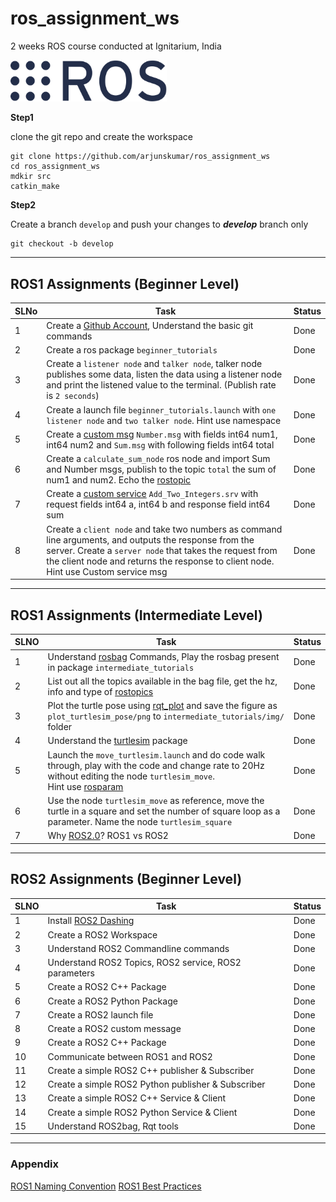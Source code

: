 # ros_assignment_ws
2 weeks ROS course conducted at Ignitarium, India

[<img src="res/ros_logo.png" width="250"/>](res/ros_logo.png)  

**Step1** 

clone the git repo and create the workspace

```
git clone https://github.com/arjunskumar/ros_assignment_ws
cd ros_assignment_ws
mdkir src
catkin_make
```

**Step2**

Create a branch `develop` and push your changes to ***develop*** branch only
```
git checkout -b develop
```
---
## ROS1 Assignments (Beginner Level)
|  SLNo |  Task |   Status|   
|--- | --- | ---|
|  1 | Create a [Github Account](https://github.com/), Understand the basic git commands  | Done
| 2|  Create a ros package `beginner_tutorials` |  Done 
|  3 |Create a `listener node` and `talker node`, talker node publishes some data, listen the data using a listener node and print the listened value to the terminal. (Publish rate is `2 seconds`) | Done 
| 4 | Create a launch file `beginner_tutorials.launch` with `one listener node` and `two talker node`. Hint use namespace| Done 
|  5 | Create a [custom msg](http://wiki.ros.org/ROS/Tutorials/DefiningCustomMessages) `Number.msg` with fields int64 num1, int64 num2  and `Sum.msg` with following fields int64 total | Done
|  6 | Create a `calculate_sum_node` ros node and import Sum and Number msgs, publish to the topic `total` the sum of num1 and num2. Echo the [rostopic](http://wiki.ros.org/rostopic) | Done 
|  7 | Create a [custom service](http://wiki.ros.org/ROS/Tutorials/CreatingMsgAndSrv) `Add_Two_Integers.srv` with request fields int64 a, int64 b  and response field int64 sum | Done
|  8 | Create  a `client node` and take two numbers as command line arguments, and outputs the response from the server. Create a `server node` that takes the request from the client node and  returns the response to client node. Hint use Custom service msg | Done

---
## ROS1 Assignments (Intermediate Level)

| SLNO | Task | Status |
|--- | --- | ---|
| 1 |  Understand [rosbag](http://wiki.ros.org/rosbag) Commands, Play the rosbag present in package `intermediate_tutorials` | Done |
| 2 | List out all the topics available in the bag file, get the hz, info and type of [rostopics](http://wiki.ros.org/rostopic)| Done |
| 3 | Plot the turtle pose using [rqt_plot](http://wiki.ros.org/rqt_plot) and save the figure as `plot_turtlesim_pose/png` to `intermediate_tutorials/img/` folder | Done |
| 4 | Understand the [turtlesim](http://wiki.ros.org/turtlesim) package | Done |
| 5 | Launch the `move_turtlesim.launch` and do code walk through, play with the code and change rate to 20Hz without editing the node `turtlesim_move`. </br> Hint use [rosparam](http://wiki.ros.org/rosparam) | Done |
|6| Use the node `turtlesim_move` as reference, move the turtle in a square and set the number of square loop as a parameter. Name the node `turtlesim_square`| Done | 
| 7 | Why [ROS2.0](https://index.ros.org/doc/ros2/)? ROS1 vs ROS2| Done |

---

## ROS2 Assignments (Beginner Level)


| SLNO | Task | Status |
|--- | --- | ---|
| 1 |  Install [ROS2 Dashing](ROS2_Installation.md) | Done |
| 2 | Create a ROS2 Workspace | Done |
| 3 | Understand ROS2 Commandline commands | Done |
| 4 | Understand ROS2 Topics, ROS2 service, ROS2 parameters | Done |
| 5 | Create a ROS2 C++ Package | Done |
| 6 | Create a ROS2 Python Package | Done |
| 7 | Create a ROS2 launch file  | Done |
| 8 | Create a ROS2 custom message | Done |
| 9| Create a ROS2 C++ Package | Done |
| 10 | Communicate between ROS1 and ROS2 | Done |
| 11 | Create a simple ROS2 C++ publisher & Subscriber | Done |
| 12 | Create a simple ROS2 Python publisher & Subscriber | Done |
| 13 | Create a simple ROS2 C++ Service & Client | Done |
| 14 | Create a simple ROS2 Python Service & Client | Done |
| 15 | Understand ROS2bag, Rqt tools | Done |

---

### Appendix
[ROS1 Naming Convention](Naming_ROS1.md)
[ROS1 Best Practices](https://github.com/leggedrobotics/ros_best_practices)
